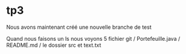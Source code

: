 # tp3

Nous avons maintenant créé une nouvelle branche de test

Quand nous faisons un ls nous voyons 5 fichier 
git / Portefeuille.java / README.md / le dossier src  et text.txt

